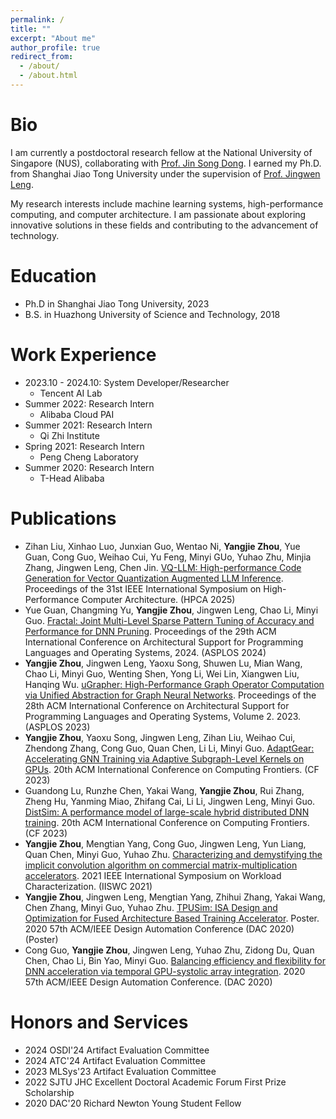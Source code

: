 ```yaml
---
permalink: /
title: ""
excerpt: "About me"
author_profile: true
redirect_from: 
  - /about/
  - /about.html
---
```

Bio  
======
<!-- I'm a final-year Ph.D. student at Shanghai Jiao Tong University, Dept. of Computer Science and Engineering. My tutor is Prof. Jingwen Leng, and I mainly research on ML system, high-performance computing and computer architecture. -->
<!-- I an AI system developer/researcher in PAI team of Tencent. I received the Ph.D. degree from Shanghai Jiao Tong University. My supervisor is Prof. Jingwen Leng.

My search interests include ML system, high-performance computing and computer architecture. -->

<!-- I am an ML system developer and researcher, currently working as a part of the AI Lab at Tencent. I earned my Ph.D. degree from Shanghai Jiao Tong University under the guidance of Prof. Jingwen Leng.-->
I am currently a postdoctoral research fellow at the National University of Singapore (NUS), collaborating with [Prof. Jin Song Dong](https://www.comp.nus.edu.sg/~dongjs/). I earned my Ph.D. from Shanghai Jiao Tong University under the supervision of [Prof. Jingwen Leng](https://www.cs.sjtu.edu.cn/~leng-jw/).

My research interests include machine learning systems, high-performance computing, and computer architecture. I am passionate about exploring innovative solutions in these fields and contributing to the advancement of technology.


<!-- ~~I am looking for a full-time job, please feel free to reach out to me.~~ -->

Education
======
* Ph.D in Shanghai Jiao Tong University, 2023
* B.S. in Huazhong University of Science and Technology, 2018

Work Experience
===============
- 2023.10 - 2024.10: System Developer/Researcher 
  - Tencent AI Lab
- Summer 2022: Research Intern
  - Alibaba Cloud PAI
- Summer 2021: Research Intern
  - Qi Zhi Institute
- Spring 2021: Research Intern
  - Peng Cheng Laboratory
- Summer 2020: Research Intern
  - T-Head Alibaba
  
Publications
======
- Zihan Liu, Xinhao Luo, Junxian Guo, Wentao Ni, **Yangjie Zhou**, Yue Guan, Cong Guo, Weihao Cui, Yu Feng, Minyi GUo, Yuhao Zhu, Minjia Zhang, Jingwen Leng, Chen Jin. [VQ-LLM: High-performance Code Generation for Vector Quantization Augmented LLM Inference](#). Proceedings of the 31st IEEE International Symposium on High-Performance Computer Architecture. (HPCA 2025)
- Yue Guan, Changming Yu, **Yangjie Zhou**, Jingwen Leng, Chao Li, Minyi Guo. [Fractal: Joint Multi-Level Sparse Pattern Tuning of Accuracy and Performance for DNN Pruning](#). Proceedings of the 29th ACM International Conference on Architectural Support for Programming Languages and Operating Systems, 2024. (ASPLOS 2024)
- **Yangjie Zhou**, Jingwen Leng, Yaoxu Song, Shuwen Lu, Mian Wang, Chao Li, Minyi Guo, Wenting Shen, Yong Li, Wei Lin, Xiangwen Liu, Hanqing Wu. [uGrapher: High-Performance Graph Operator Computation via Unified Abstraction for Graph Neural Networks](https://dl.acm.org/doi/10.1145/3575693.3575723). Proceedings of the 28th ACM International Conference on Architectural Support for Programming Languages and Operating Systems, Volume 2. 2023. (ASPLOS 2023)
- **Yangjie Zhou**, Yaoxu Song, Jingwen Leng, Zihan Liu, Weihao Cui, Zhendong Zhang, Cong Guo, Quan Chen, Li Li, Minyi Guo. [AdaptGear: Accelerating GNN Training via Adaptive Subgraph-Level Kernels on GPUs](https://dl.acm.org/doi/abs/10.1145/3587135.3592199). 20th ACM International Conference on Computing Frontiers. (CF 2023)
- Guandong Lu, Runzhe Chen, Yakai Wang, **Yangjie Zhou**, Rui Zhang, Zheng Hu, Yanming Miao, Zhifang Cai, Li Li, Jingwen Leng, Minyi Guo. [DistSim: A performance model of large-scale hybrid distributed DNN training](https://dl.acm.org/doi/abs/10.1145/3587135.3592200). 20th ACM International Conference on Computing Frontiers. (CF 2023)
- **Yangjie Zhou**, Mengtian Yang, Cong Guo, Jingwen Leng, Yun Liang, Quan Chen, Minyi Guo, Yuhao Zhu. [Characterizing and demystifying the implicit convolution algorithm on commercial matrix-multiplication accelerators](https://arxiv.org/abs/2110.03901). 2021 IEEE International Symposium on Workload Characterization. (IISWC 2021)
- **Yangjie Zhou**, Jingwen Leng, Mengtian Yang, Zhihui Zhang, Yakai Wang, Chen Zhang, Minyi Guo, Yuhao Zhu. [TPUSim: ISA Design and Optimization for Fused Architecture Based Training Accelerator](https://www.facebook.com/groups/543081893039790/). Poster. 2020 57th ACM/IEEE Design Automation Conference (DAC 2020)(Poster)
- Cong Guo, **Yangjie Zhou**, Jingwen Leng, Yuhao Zhu, Zidong Du, Quan Chen, Chao Li, Bin Yao, Minyi Guo. [Balancing efficiency and flexibility for DNN acceleration via temporal GPU-systolic array integration](https://arxiv.org/abs/2002.08326). 2020 57th ACM/IEEE Design Automation Conference. (DAC 2020)

Honors and Services
====================
- 2024 OSDI'24 Artifact Evaluation Committee 
- 2024 ATC'24 Artifact Evaluation Committee 
- 2023 MLSys'23 Artifact Evaluation Committee 
- 2022 SJTU JHC Excellent Doctoral Academic Forum First Prize Scholarship
- 2020 DAC'20 Richard Newton Young Student Fellow


<!-- This is the front page of a website that is powered by the [academicpages template](https://github.com/academicpages/academicpages.github.io) and hosted on GitHub pages. [GitHub pages](https://pages.github.com) is a free service in which websites are built and hosted from code and data stored in a GitHub repository, automatically updating when a new commit is made to the respository. This template was forked from the [Minimal Mistakes Jekyll Theme](https://mmistakes.github.io/minimal-mistakes/) created by Michael Rose, and then extended to support the kinds of content that academics have: publications, talks, teaching, a portfolio, blog posts, and a dynamically-generated CV. You can fork [this repository](https://github.com/academicpages/academicpages.github.io) right now, modify the configuration and markdown files, add your own PDFs and other content, and have your own site for free, with no ads! An older version of this template powers my own personal website at [stuartgeiger.com](http://stuartgeiger.com), which uses [this Github repository](https://github.com/staeiou/staeiou.github.io). -->

<!-- A data-driven personal website
======
Like many other Jekyll-based GitHub Pages templates, academicpages makes you separate the website's content from its form. The content & metadata of your website are in structured markdown files, while various other files constitute the theme, specifying how to transform that content & metadata into HTML pages. You keep these various markdown (.md), YAML (.yml), HTML, and CSS files in a public GitHub repository. Each time you commit and push an update to the repository, the [GitHub pages](https://pages.github.com/) service creates static HTML pages based on these files, which are hosted on GitHub's servers free of charge.

Many of the features of dynamic content management systems (like Wordpress) can be achieved in this fashion, using a fraction of the computational resources and with far less vulnerability to hacking and DDoSing. You can also modify the theme to your heart's content without touching the content of your site. If you get to a point where you've broken something in Jekyll/HTML/CSS beyond repair, your markdown files describing your talks, publications, etc. are safe. You can rollback the changes or even delete the repository and start over -- just be sure to save the markdown files! Finally, you can also write scripts that process the structured data on the site, such as [this one](https://github.com/academicpages/academicpages.github.io/blob/master/talkmap.ipynb) that analyzes metadata in pages about talks to display [a map of every location you've given a talk](https://academicpages.github.io/talkmap.html).

Getting started
======
1. Register a GitHub account if you don't have one and confirm your e-mail (required!)
2. Fork [this repository](https://github.com/academicpages/academicpages.github.io) by clicking the "fork" button in the top right. 
3. Go to the repository's settings (rightmost item in the tabs that start with "Code", should be below "Unwatch"). Rename the repository "[your GitHub username].github.io", which will also be your website's URL.
4. Set site-wide configuration and create content & metadata (see below -- also see [this set of diffs](http://archive.is/3TPas) showing what files were changed to set up [an example site](https://getorg-testacct.github.io) for a user with the username "getorg-testacct")
5. Upload any files (like PDFs, .zip files, etc.) to the files/ directory. They will appear at https://[your GitHub username].github.io/files/example.pdf.  
6. Check status by going to the repository settings, in the "GitHub pages" section

Site-wide configuration
------
The main configuration file for the site is in the base directory in [_config.yml](https://github.com/academicpages/academicpages.github.io/blob/master/_config.yml), which defines the content in the sidebars and other site-wide features. You will need to replace the default variables with ones about yourself and your site's github repository. The configuration file for the top menu is in [_data/navigation.yml](https://github.com/academicpages/academicpages.github.io/blob/master/_data/navigation.yml). For example, if you don't have a portfolio or blog posts, you can remove those items from that navigation.yml file to remove them from the header. 

Create content & metadata
------
For site content, there is one markdown file for each type of content, which are stored in directories like _publications, _talks, _posts, _teaching, or _pages. For example, each talk is a markdown file in the [_talks directory](https://github.com/academicpages/academicpages.github.io/tree/master/_talks). At the top of each markdown file is structured data in YAML about the talk, which the theme will parse to do lots of cool stuff. The same structured data about a talk is used to generate the list of talks on the [Talks page](https://academicpages.github.io/talks), each [individual page](https://academicpages.github.io/talks/2012-03-01-talk-1) for specific talks, the talks section for the [CV page](https://academicpages.github.io/cv), and the [map of places you've given a talk](https://academicpages.github.io/talkmap.html) (if you run this [python file](https://github.com/academicpages/academicpages.github.io/blob/master/talkmap.py) or [Jupyter notebook](https://github.com/academicpages/academicpages.github.io/blob/master/talkmap.ipynb), which creates the HTML for the map based on the contents of the _talks directory).

**Markdown generator**

I have also created [a set of Jupyter notebooks](https://github.com/academicpages/academicpages.github.io/tree/master/markdown_generator
) that converts a CSV containing structured data about talks or presentations into individual markdown files that will be properly formatted for the academicpages template. The sample CSVs in that directory are the ones I used to create my own personal website at stuartgeiger.com. My usual workflow is that I keep a spreadsheet of my publications and talks, then run the code in these notebooks to generate the markdown files, then commit and push them to the GitHub repository.

How to edit your site's GitHub repository
------
Many people use a git client to create files on their local computer and then push them to GitHub's servers. If you are not familiar with git, you can directly edit these configuration and markdown files directly in the github.com interface. Navigate to a file (like [this one](https://github.com/academicpages/academicpages.github.io/blob/master/_talks/2012-03-01-talk-1.md) and click the pencil icon in the top right of the content preview (to the right of the "Raw | Blame | History" buttons). You can delete a file by clicking the trashcan icon to the right of the pencil icon. You can also create new files or upload files by navigating to a directory and clicking the "Create new file" or "Upload files" buttons. 

Example: editing a markdown file for a talk
![Editing a markdown file for a talk](/images/editing-talk.png)

For more info
------
More info about configuring academicpages can be found in [the guide](https://academicpages.github.io/markdown/). The [guides for the Minimal Mistakes theme](https://mmistakes.github.io/minimal-mistakes/docs/configuration/) (which this theme was forked from) might also be helpful. -->
